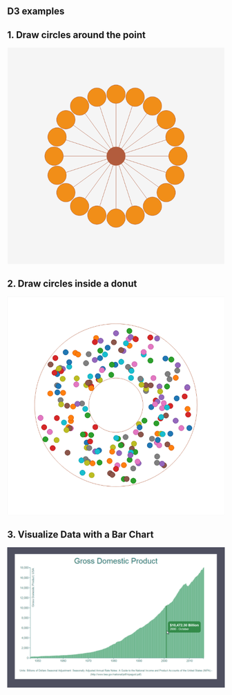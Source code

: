 ## D3 examples

## 1. Draw circles around the point

![20 circles](https://github.com/Sufflavus/D3Examples/blob/master/1_CirclesAroundPoint/results/20.png)

## 2. Draw circles inside a donut

![200 circles](https://github.com/Sufflavus/D3Examples/blob/master/2_Donut/results/200.png)

## 3. Visualize Data with a Bar Chart

![Bar Chart](https://github.com/Sufflavus/D3Examples/blob/master/3_BarChart/results/2.png)